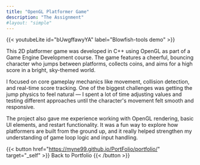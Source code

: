 ```yaml
---
title: "OpenGL Platformer Game"
description: "The Assignment"
#layout: "simple"
---
```

{{< youtubeLite id="bUwgffawyYA" label="Blowfish-tools demo" >}}

This 2D platformer game was developed in C++ using OpenGL as part of a Game Engine Development course. The game features a cheerful, bouncing character who jumps between platforms, collects coins, and aims for a high score in a bright, sky-themed world.

I focused on core gameplay mechanics like movement, collision detection, and real-time score tracking. One of the biggest challenges was getting the jump physics to feel natural — I spent a lot of time adjusting values and testing different approaches until the character's movement felt smooth and responsive.

The project also gave me experience working with OpenGL rendering, basic UI elements, and restart functionality. It was a fun way to explore how platformers are built from the ground up, and it really helped strengthen my understanding of game loop logic and input handling.

{{< button href="https://myne99.github.io/PortFolio/portfolio/" target="_self" >}}
Back to Portfolio
{{< /button >}}